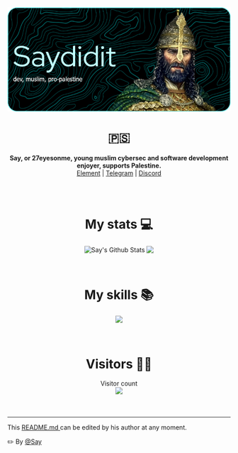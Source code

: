<div align="center">
  <a href="https://dsc.bio/27eyesonme">
    <img src="github-header-image(2).png" width="700"/>
  </a>
</div>

<h1 align="center">🇵🇸</h1>
<p align="center">
  <b>Say, or 27eyesonme, young muslim cybersec and software development enjoyer, supports Palestine.</b><br>
  <a href="https://matrix.to/#/@27eyesonme:matrix.org">Element</a> | <a href="https://telegram.me/saytlgrm">Telegram</a> | <a href="https://dsc.bio/27eyesonme">Discord</a>  
</p>

<br>

</br>
  
<h1 align="center"> My stats 💻 </h1>

<div align="center">
  <img align="center" alt="Say's Github Stats" src="https://github-readme-stats.vercel.app/api?username=saydidit&theme=dracula&show_icons=true&hide_border=true" /> 
  <img align="center" src="https://github-readme-stats.vercel.app/api/top-langs/?username=saydidit&theme=dracula">
</div>

<br>

</br>

<h1 align="center"> My skills 📚 </h1>
<div align="center">
 <a href="https://dsc.bio/27eyesonme">
  <img src="https://skillicons.dev/icons?i=js,html,css,nodejs,python,php,mysql,linux&theme=light">
 </a>
</div>

<br>

</br>

<h1 align="center"> Visitors 🕵️‍♂️ </h1>
<div align="center"> 
  Visitor count<br>
  <img src="https://profile-counter.glitch.me/saydidit/count.svg" />
</div>

<br>

</br>


---


This <a href="https://github.com/saydidit/saydidit"> README.md </a> can be edited by his author at any moment.

✏️ By [@Say](https://github.com/saydidit)
